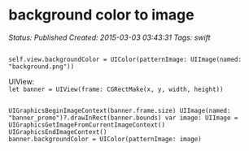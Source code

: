 # background color to image

_Status: Published_
_Created: 2015-03-03 03:43:31_
_Tags: swift_

<code>
self.view.backgroundColor = UIColor(patternImage: UIImage(named: "background.png"))
</code>

<p>
UIView:
<code>
let banner = UIView(frame: CGRectMake(x, y, width, height))

UIGraphicsBeginImageContext(banner.frame.size)
UIImage(named: "banner_promo")?.drawInRect(banner.bounds)
var image: UIImage = UIGraphicsGetImageFromCurrentImageContext()
UIGraphicsEndImageContext()
banner.backgroundColor = UIColor(patternImage: image)
</code>
</p>